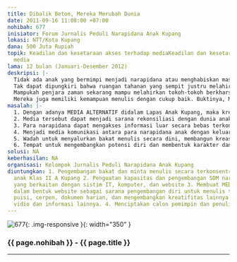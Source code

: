 ```yaml
---
title: Dibalik Beton, Mereka Merubah Dunia
date: 2011-09-16 11:08:00 +07:00
nohibah: 677
inisiator: Forum Jurnalis Peduli Narapidana Anak Kupang
lokasi: NTT/Kota Kupang
dana: 500 Juta Rupiah
topik: Keadilan dan kesetaraan akses terhadap mediaKeadilan dan kesetaraan akses terhadap
  media
lama: 12 bulan (Januari-Desember 2012)
deskripsi: |-
  Tidak ada anak yang bermimpi menjadi narapidana atau menghabiskan masa kecilnya didalam penjara. Namun fakta membuktikan bahwa separuh anak negeri sementara terkurung dibalik tembok beton berlapis jeruji besi. Batin mereka tertekan, dibawah kawat berduri menakutkan. Sesunggguhnya mereka bukan penjahat ataupun teroris. Mereka hanya salah melangkah, disaat emosi jiwa belum stabil. Namun apa mau dikata, hukum meski ditegakkan.
  Tak dapat dipungkiri bahwa ruangan tahanan yang sempit justru melahirkan banyak pemimpin besar. Sejumlah tokoh dunia justru lahir dari balik penjara. Diatas bantal bercor semen beralaskan tikar yang sobek, beberapa narapidana justru merubah dunia. Mereka menjadi ikon untuk sebuah kemerdekaan. Membebaskan kaum papa dari keterasingan diri. Merubah air mata kesedihan menjadi kebahagian. Membuat mereka yang menangis menjadi tertawa.
  Mampukah penjara zaman sekarang mampu melahirkan tokoh-tokoh berkharsima? Jawabannya adalah “Ya”. Narapidana anak Klas IIA Kupang, misalnya, dengan segala keterbatasan yang dimiliki, mereka mampu mengorganisir kelompok seniman dengan setumpuk prestasi.
  Mereka juga memiliki kemampuan menulis dengan cukup baik. Buktinya, Mading Lapas dipenuhi coretan yang penuh dengan motivasi. Tergambar secara jelas dalam bait-bait puisi dan cerpen yang terpampang rapi didalam mading tersebut. Sayangnya, curahan hati mereka hanya diam membisu. Karena tidak ada MEDIA sebagai saluran penghubung. Impian yang belum terwujud adalah goresan tangan mereka dapat menembus ruang dan waktu meski tubuh mereka terpenjara.
masalah: |-
  1. Dengan adanya MEDIA ALTERNATIF didalam Lapas Anak Kupang, maka kreatifitas dan kemampuan para narapidana anak dari balik penjara dapat menjadi inspirasi bagi jutaan anak lainnya yang sementara menghirup udara bebas di dunia nyata.
  2. Media tersebut dapat menjadi sarana rekonsiliasi dengan dunia anak ditempat lainnya di seluruh Indonesia, sehingga stigma yang menyebutkan bahwa narapidana anak adalah penjahat yang patut dijauhi atau dibenci dapat dirubah.
  3. Para narapidana dapat mengakses informasi luar secara bebas terkontrol, demi pengembangan diri untuk meraih cita-cita yang diharapkan
  4. Menjadi media komunikasi antara para narapidana anak dengan keluarga yang jauh dipelosok daerah di NTT dan daerah lain di Indonesia.
  5. Wadah untuk menyalurkan bakat menulis secara dini, membangun kreasi dengan menawarkan opini, solusi dan inovasi bagi remaja lainnya dari balik penjara.
  6. Tempat untuk mengembangkan potensi diri dan membentuk karakter dan jiwa kepemimpinan.
solusi: NA
keberhasilan: NA
organisasi: Kelompok Jurnalis Peduli Narapidana Anak Kupang
diuntungkan: 1. Pengembangan bakat dan minta menulis secara terkonsentrasi bagi narapidana
  anak Klas II A Kupang 2. Penguatan kapasitas dan pengembangan SDM narapidana anak
  yang berkaitan dengan sistim IT, komputer, dan website 3. Membuat MEDIA LAPAS ANAK
  dalam bentuk website sebagai sarana pengembangan diri untuk menulis tulisan populer,
  puisi, cerpen, dokumen harian, dan mengembangkan kreatifitas lainnya seperti karikatur,
  vidio dan informasi lainnya. 4. Menciptakan calon pemimpin dan penulis pemula berbakat
---
```


![677](/static/img/hibahcmb/677.png){: .img-responsive }{: width="350" }

### {{ page.nohibah }} - {{ page.title }}

---
